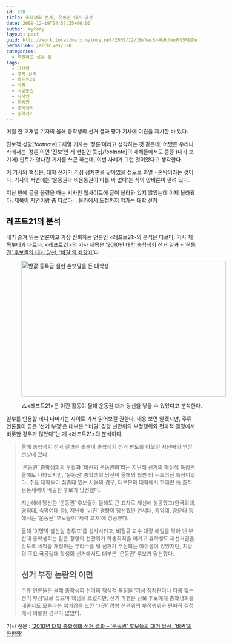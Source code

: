 ```yaml
---
id: 328
title: 총학생회 선거, 운동권 대거 당선
date: 2009-12-19T04:57:35+00:00
author: mytory
layout: post
guid: http://work.local/marx.mytory.net/2009/12/19/%ec%b4%9d%ed%95%99%ec%83%9d%ed%9a%8c-%ec%84%a0%ea%b1%b0-%ec%9a%b4%eb%8f%99%ea%b6%8c-%eb%8c%80%ea%b1%b0-%eb%8b%b9%ec%84%a0/
permalink: /archives/328
categories:
  - 추천하고 싶은 글
tags:
  - 고재열
  - 대학 선거
  - 레프트21
  - 비권
  - 비운동권
  - 시사인
  - 운동권
  - 총학생회
  - 총학선거
---
```

며칠 전 고재열 기자의 올해 총학생회 선거 결과 평가 기사에 이견을 제시한 바 있다.

진보적 성향[footnote]고재열 기자는 &#8216;정론&#8217;이라고 생각하는 것 같은데, 어쨌든 우리나라에서는 &#8216;정론&#8217;이면 &#8216;진보&#8217;인 게 현실인 듯;;[/footnote]의 매체들에서도 종종 (내가 보기에) 핀트가 엇나간 기사를 쓰곤 하는데, 이번 사례가 그런 것이었다고 생각한다.

이 기사의 핵심은, 대학 선거가 기성 정치판을 닮아있을 정도로 과열ㆍ혼탁이라는 것이다. 기사의 저변에는 &#8216;운동권과 비운동권이 다를 바 없다&#8217;는 식의 양비론이 깔려 있다.

지난 번에 글을 올렸을 때는 시사인 웹사이트에 글이 올라와 있지 않았는데 이제 올라왔다. 제목이 지면이랑 좀 다르다. : <a target="_blank" href="http://www.sisain.co.kr/news/articleView.html?idxno=5942">몰카에서 도청까지 막가는 대학 선거</a>

## 레프트21의 분석

내가 즐겨 읽는 언론이고 가장 신뢰하는 언론인 &lt;레프트21&gt;의 분석은 다르다. 기사 제목부터가 다르다. &lt;레프트21&gt;의 기사 제목은 <a target="_blank" href="http://www.left21.com/article/7392">‘2010년 대학 총학생회 선거 결과 &#8211;&nbsp;‘운동권’ 후보들의 대거 당선, ‘비권’의 좌향좌’</a>다.<figure style="width: 540px" class="wp-caption aligncenter">

<img src="http://work.local/marx.mytory.net/wp-content/uploads/1/cfile9.uf.13311A134B2C5CA22D7EBD.jpg" width="540" height="357" alt="반값 등록금 실현 손팻말을 든 대학생" filename="cfile9.uf.13311A134B2C5CA22D7EBD.jpg" filemime="" /><figcaption class="wp-caption-text">△&lt;레프트21&gt;은 이런 활동이 올해 운동권 대거 당선을 낳을 수 있었다고 분석한다.</figcaption></figure> 

일부를 인용할 테니 나머지는 사이트 가서 읽어보길 권한다. 내용 보면 알겠지만, 주류 언론들이 꼽은 &#8216;선거 부정&#8217;은 대부분 “‘비권’ 경향 선관위의 부정행위와 편파적 결정에서 비롯한 경우가 많았다”는 게 &lt;레프트21&gt;의 분석이다.

> 올해 총학생회 선거 결과는 촛불이 총학생회 선거 판도를 바꿨던 지난해의 연장선상에 있다.
> 
> ‘운동권’ 총학생회의 부활과 ‘비권의 운동권화’라는 지난해 선거의 핵심적 특징은 올해도 나타났지만, ‘운동권’ 총학생회 당선이 올해의 훨씬 더 두드러진 특징이었다. 주요 대학들이 집중돼 있는 서울의 경우, 대부분의 대학에서 한대련 등 조직 운동세력이 배출한 후보가 당선했다.&nbsp;
> 
> 지난해에 당선한 ‘운동권’ 후보들이 올해도 큰 표차로 재선에 성공했고(한국외대, 경희대, 숙명여대 등), 지난해 ‘비권’ 경향이 당선했던 연세대, 중앙대, 광운대 등에서는 ‘운동권’ 후보들이 ‘세력 교체’에 성공했다.&nbsp;
> 
> 올해 ‘이명박 불신임 총투표’를 성사시키고, 비정규 교수 대량 해임을 막아 낸 부산대 총학생회는 같은 경향의 선관위가 학생회칙을 어기고 휴학생도 피선거권을 갖도록 세칙을 개정하는 무리수를 둬 선거가 무산되는 아쉬움이 있었지만, 지방의 주요 국공립대 학생회 선거에서도 대부분 ‘운동권’ 후보가 당선했다.
> 
> ## 선거 부정 논란의 이면&nbsp;
> 
> 주류 언론들은 올해 총학생회 선거의 핵심적 특징을 ‘기성 정치판이나 다름 없는 선거 부정’으로 꼽으며 핵심을 흐렸지만, 선거 파행은 진보 후보에게 총학생회를 내줄지도 모른다는 위기감을 느낀 ‘비권’ 경향 선관위의 부정행위와 편파적 결정에서 비롯한 경우가 많았다.

기사 전문 : <a target="_blank" href="http://www.left21.com/article/7392">‘2010년 대학 총학생회 선거 결과 &#8211;&nbsp;‘운동권’ 후보들의 대거 당선, ‘비권’의 좌향좌’</a>